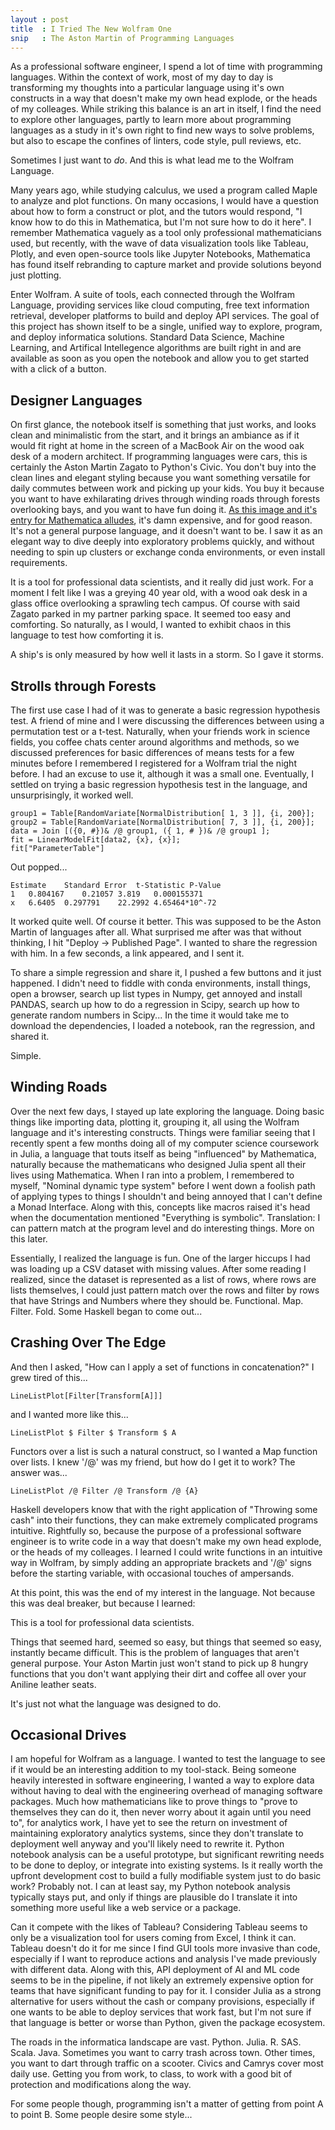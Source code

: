 ```yaml
---
layout : post
title  : I Tried The New Wolfram One
snip   : The Aston Martin of Programming Languages
---
```


As a professional software engineer, I spend a lot of time with programming languages.
Within the context of work, most of my day to day is transforming my thoughts into a
particular language using it's own constructs in a way that doesn't make my own head
explode, or the heads of my colleages. While striking this balance is an art in itself,
I find the need to explore other languages, partly to learn more about programming languages
as a study in it's own right to find new ways to solve problems, but also to escape the
confines of linters, code style, pull reviews, etc.

Sometimes I just want to *do*. And this is what lead me to the Wolfram Language.

Many years ago, while studying calculus, we used a program called Maple to analyze
and plot functions. On many occasions, I would have a question about how to form a
construct or plot, and the tutors would respond, "I know how to do this in Mathematica,
but I'm not sure how to do it here". I remember Mathematica vaguely as a tool only professional
mathematicians used, but recently, with the wave of data visualization tools like Tableau,
Plotly, and even open-source tools like Jupyter Notebooks, Mathematica has found itself
rebranding to capture market and provide solutions beyond just plotting.

Enter Wolfram. A suite of tools, each connected through the Wolfram Language, providing
services like cloud computing, free text information retrieval, developer platforms to build
and deploy API services. The goal of this project
has shown itself to be a single, unified way to explore, program, and deploy informatica
solutions. Standard Data Science, Machine Learning, and Artifical Intellegence algorithms
are built right in and are available as soon as you open the notebook and allow you to get started
with a click of a button.

## Designer Languages

On first glance, the notebook itself is something that just works, and looks clean and minimalistic from the start,
and it brings an ambiance as if it would fit right at home in the screen of a MacBook Air on the
wood oak desk of a modern architect. If programming languages were cars, this is certainly
the Aston Martin Zagato to Python's Civic. You don't buy into the clean lines and elegant styling
because you want something versatile for daily commutes between work and picking up your kids.
You buy it because you want to have exhilarating drives through
winding roads through forests overlooking bays, and you want to have fun doing it. [As this image and it's entry for Mathematica alludes](https://imgur.com/gallery/huZRM), it's damn
expensive, and for good reason. It's not a general purpose language, and it doesn't want to be.
I saw it as an elegant way to dive deeply into exploratory problems quickly, and without needing to spin up
clusters or exchange conda environments, or even install requirements.

It is a tool for professional data scientists, and it really did just work. For a moment I
felt like I was a greying 40 year old, with a wood
oak desk in a glass office overlooking a sprawling tech campus. Of course with said Zagato parked in my partner parking space. It seemed too easy and comforting. So naturally,
as I would, I wanted to exhibit chaos in this language to test how comforting it is.

A ship's is only measured by how well it lasts in a storm. So I gave it storms.

## Strolls through Forests

The first use case I had of it was to generate a basic regression hypothesis test.
A friend of mine and I were discussing the differences between using a permutation test
or a t-test. Naturally, when your friends work in science fields, you coffee chats center
around algorithms and methods, so we discussed preferences for basic differences of means tests for a few minutes before I remembered
I registered for a Wolfram trial the night before. I had an excuse to use it, although it was a small one.
Eventually, I settled
on trying a basic regression hypothesis test in the language, and unsurprisingly, it worked well.

```
group1 = Table[RandomVariate[NormalDistribution[ 1, 3 ]], {i, 200}];
group2 = Table[RandomVariate[NormalDistribution[ 7, 3 ]], {i, 200}];
data = Join [({0, #})& /@ group1, ({ 1, # })& /@ group1 ];
fit = LinearModelFit[data2, {x}, {x}];
fit["ParameterTable"]
```

Out popped...

```
Estimate	Standard Error	t-Statistic	P-Value
1	0.804167	0.21057	3.819	0.000155371
x	6.6405	0.297791	22.2992	4.65464*10^-72
```

It worked quite well. Of course it better. This was supposed to be the Aston Martin of languages after all.
What surprised me after was that without thinking, I hit "Deploy -> Published Page". I wanted
to share the regression with him. In a few seconds, a link appeared, and I sent it.

To share a simple regression and share it, I pushed a few buttons and it just happened.
I didn't need to fiddle with conda environments, install things, open a browser, search up
list types in Numpy, get annoyed and install PANDAS, search up how to do a regression in
Scipy, search up how to generate random numbers in Scipy... In the time it would take me
to download the dependencies, I loaded a notebook, ran the regression, and shared it.

Simple.

## Winding Roads

Over the next few days, I stayed up late exploring the language. Doing basic things like
importing data, plotting it, grouping it, all using the Wolfram language and it's interesting
constructs. Things were familiar seeing that I recently spent a few months doing all of my
computer science coursework in Julia, a language that touts itself as being "influenced" by
Mathematica, naturally because the mathematicans who designed Julia spent all their lives using Mathematica.
When I ran into a problem, I remembered to myself, "Nominal dynamic type system"
before I went down a foolish path of applying types to things I shouldn't and being
annoyed that I can't define a Monad Interface. Along with this,
concepts like macros raised it's head when the documentation mentioned "Everything is symbolic".
Translation: I can pattern match at the program level and do interesting things. More on
this later.

Essentially, I realized the language is fun. One of the larger hiccups I had was loading up a CSV dataset with missing values.
After some reading I realized, since the dataset is represented as a list of rows, where rows are lists
themselves, I could just pattern match over the rows and filter by rows that have Strings
and Numbers where they should be. Functional. Map. Filter. Fold. Some Haskell began to come
out...

## Crashing Over The Edge

And then I asked, "How can I apply a set of functions in concatenation?" I grew tired of
this...

```
LineListPlot[Filter[Transform[A]]]
```

and I wanted more like this...

```
LineListPlot $ Filter $ Transform $ A
```

Functors over a list is such a natural construct, so I wanted a Map function over lists.
I knew '/@' was my friend, but how do I get it to work? The answer was...

```
LineListPlot /@ Filter /@ Transform /@ {A}
```

Haskell developers know that with the right application of "Throwing some cash" into their functions, they can make
extremely complicated programs intuitive. Rightfully so, because the purpose of a professional software engineer is
to write code in a way that doesn't make my own head explode, or the heads of my colleages.
I learned I could write functions in an intuitive way in Wolfram, by simply adding an appropriate brackets and '/@' signs before the
starting variable, with occasional touches of ampersands.

At this point, this was the end of my interest in the language. Not because this was
deal breaker, but because I learned:

This is a tool for professional data scientists.

Things that seemed hard, seemed so easy, but things that seemed so easy, instantly became difficult.
This is the problem of languages that aren't general purpose. Your Aston Martin just won't stand to pick up 8 hungry functions that you don't want applying their dirt and coffee
all over your Aniline leather seats.

It's just not what the language was designed to do.

## Occasional Drives

I am hopeful for Wolfram as a language. I wanted to test the language to see if it would be an interesting addition
to my tool-stack. Being someone heavily interested in software engineering, I wanted a way to explore
data without having to deal with the engineering overhead of managing software packages.
Much how mathematicians like to prove things to "prove to themselves they can do it, then
never worry about it again until you need to", for analytics work, I have yet to see the
return on investment of maintaining exploratory analytics systems, since they don't translate
to deployment well anyway and you'll likely need to rewrite it. Python notebook analysis can
be a useful prototype, but significant rewriting needs to be done to deploy, or integrate
into existing systems. Is it really worth the upfront development cost to build a fully modifiable
system just to do basic work? Probably not. I can at least say, my Python notebook analysis
typically stays put, and only if things are plausible do I translate it into something more useful like a web service or a package.

Can it compete with the likes of Tableau? Considering Tableau seems to only be a visualization tool for users coming
from Excel, I think it can. Tableau doesn't do it for me since I find GUI tools more invasive than code, especially if I want to reproduce actions
and analysis I've made previously with different data.
Along with this, API deployment of AI and ML code seems to be in the
pipeline, if not likely an extremely expensive option for teams that have significant funding to pay for it. I consider Julia as a strong alternative for users without the cash or company provisions,
especially if one wants to be able to deploy services that work fast, but I'm not sure if that
language is better or worse than Python, given the package ecosystem.

The roads in the informatica landscape are vast. Python. Julia. R. SAS. Scala. Java.
Sometimes you want to carry trash across
town. Other times, you want to dart through traffic on a scooter. Civics and Camrys cover
most daily use. Getting you from work, to class, to work with a good bit of protection and
modifications along the way.

For some people though, programming isn't a matter of getting from point A to point B. Some
people desire some style...
